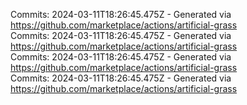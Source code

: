 Commits: 2024-03-11T18:26:45.475Z - Generated via https://github.com/marketplace/actions/artificial-grass
<br>
Commits: 2024-03-11T18:26:45.475Z - Generated via https://github.com/marketplace/actions/artificial-grass
<br>
Commits: 2024-03-11T18:26:45.475Z - Generated via https://github.com/marketplace/actions/artificial-grass
<br>
Commits: 2024-03-11T18:26:45.475Z - Generated via https://github.com/marketplace/actions/artificial-grass
<br>
